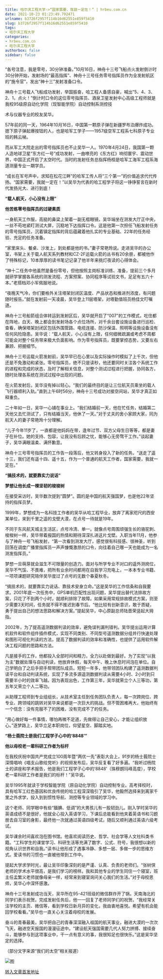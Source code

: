 ```yaml
---
title: 哈尔滨工程大学->“国家需要，我就一定在！” | hrbeu.com.cn
date: 2021-10-23 01:23:49.792471
urlname: b3726f2957f114b16d62551e859f5410
slug: b3726f2957f114b16d62551e859f5410
tags: 
- 哈尔滨工程大学
categories:
- hrbeu.com.cn
- 哈尔滨工程大学
authorbox: false
sidebar: false
---
```

“各号注意，我是零号，30分钟准备。”10月16日，神舟十三号飞船点火发射倒计时30分钟开始，发射场的“最高指挥”、神舟十三号任务零号指挥员作为全发射航区的“施令官”，发出“神十三”发射准备口令。

神舟十三号载人飞船成功发射，举国振奋，哈工程人备感自豪，喊出“5、4、3、2、1，点火！”倒计时口令的这位零号指挥员、酒泉卫星发射中心高级工程师就是我校95级原自动化学院（现智能学院）自动控制系测控技
<!--more-->
术与仪器专业的校友吴华。

57年前的同一天，1964年10月16日，中国第一颗原子弹在新疆罗布泊爆炸成功。摁下原子弹起爆按钮的人，也是哈军工学子——1957级空军工程系七科原子专业班的韩云梯。

而从军工大院走出的零号指挥员也不止吴华一人。1970年4月24日，我国第一颗人造地球卫星“东方红一号”成功发射，一曲嘹亮的《东方红》响彻寰宇、震动世界，中国正式开启了太空时代。当时的发射任务总指挥杨桓是哈军工海军工程系海道测量专业一期学员。

“成长在军号声中，求知在松花江畔”的哈军工传人将“三个第一”的价值追求代代传扬。“国家需要，我就一定在！”以吴华为代表的哈工程学子将这一铮铮誓言在新时代发扬光大、进行到底！

**“载人航天，小心没有上限”**

**他苦练零号指挥员的过硬素质**

一身航天工作服，高挺的鼻梁上架着一副无框眼镜，吴华端坐在测发大厅正中央，一丝不苟地紧盯测试大屏，沉稳地下达指挥口令。这是他第一次担任飞船发射任务的零号指挥员，沉着镇定指挥的背后蕴藏着他扎实的专业基础、22年的任务经验、充足的任务准备。

“家里床头、餐桌、沙发上，到处都是他的书。”妻子常艳玲说。走进吴华的办公室，书架上关于载人航天系列教材和CZ-2F运载火箭的丛书有20余册，都被他作了特殊标记，10本厚厚的读书笔记记录了他半年来挑灯夜读的心得体会。

“神十二任务中他虽然是备份零号，但他按照主岗标准训练、准备，提前三个多月就研学掌握各系统的测发流程、方案预案、协同程序等试验文书，足足有五六十本。”老搭档邓小军佩服地说。

“夜晚天气冷，你们要格外关注塔架封闭区温度、产品状态和推进剂浓度，有问题随时报告。”就在发射前一天凌晨，吴华登上11层塔架，对塔勤值班员杨佳文叮嘱道。

神舟十三号船箭组合体转运到发射区后，吴华就开启了“007”的工作模式，吃住都在阵地，白天、晚上都会到发射场各个点位场所，对千余台套设施设备进行巡检、查看，确保塔架封闭区包括外围管路、电缆连接、防沙保温、照明等设施设备没有任何风险隐患。吴华说：“载人航天，小心没有上限，任何细微疏漏或考虑不周都可能会对整个任务带来极大负面影响。作为零号指挥员，既要掌控态势，又要左右兼顾、把握细节。

神舟十三号运载火箭发射前，吴华早已在心里以及实际操作时模拟了上千次，但他还是不免激动和紧张。零号指挥员，绝不只是读秒，他还要同时关注各个系统工作的进程和完成的状态，及时了解相关信息，对整个测试过程进行把握，协同各方，随时处理各系统在测试过程中出现的问题。

在火箭发射后，吴华没有掉以轻心。“我们的最终目的是让三位航天员乘坐的载人飞行器顺利入轨。”直到上午6时56分，神舟十三号成功对接空间站，吴华才真正如释重负。

二十年如一日，吴华一心铺在事业上。“我们结婚前一天，他在忙任务，结婚第二天他又去忙测试了，只有结婚当天，他休了一天。”对于丈夫的舍小家顾大家，同为航天人的妻子常艳玲十分理解。

“儿子今年11岁了，一直都是他妈妈在带，逢年过节、双方父母生日等等，都是妻子在补位。她的支持、包容，让我没有后顾之忧，能够心无旁骛干工作。”谈起妻子，吴华满眼温柔、满怀歉意。

神舟十三号零号指挥员的工作告一段落后，他又转身投入了新的任务。“送走了遥十三，我们还有遥十四、遥十五，作为一个普通的航天工作者，国家需要，我就一定在。”

**“搞技术的，就要靠实力说话”**

**梦想让他长成一棵坚韧的梭梭树**

在接受采访时，吴华数次提到“圆梦”。圆的是中国的航天强国梦，也是他22年坚持的指挥员梦。

1999年，梦想成为一名科技工作者的吴华从哈工程毕业，放弃了离家咫尺的西安某单位，来到千里之遥的戈壁大漠，在点号一待就是19年。

不同于东风航天城主生活区，点号冷清、单一。就像点号周围顽强生长的骆驼刺、梭梭树一样，吴华带着报国的热情和期待深深扎进这片戈壁。入职当年11月，他参与了神舟一号飞船发射，“第一次看到测发大厅，感觉很有科技感、很神圣，听到回荡在调度广播里指挥员一声声慷慨激昂的口令，向往着自己哪一天也能成为一名测发指挥员。”

梦想一旦萌芽就会滋生不可限量的创造力。面对与所学专业不对口的遥外测岗位，吴华不气馁、不畏难，把所有业余时间都用在自我学习充电上，一本本专业书籍、一项项课题研究陪伴吴华度过了点号的无数个春夏秋冬。

“搞技术的，就要靠实力说话、靠技术安身立命。”这是吴华的工作信条和自我要求。2001年底一次任务中，GPS单机匹配性出现问题，吴华提出替代法排故方案，只花了不到两个小时，就顺利排除了故障。如果采用常规排故模式方案，则至少需要3天时间，任务就不得不推迟到春节后。“他比较有创新意识，敢于质疑，勇于提出自己的想法思路和解决方案。”提起吴华，中心原副总师陆晋荣竖起大拇指。

2002年，为了提高遥测数据判读的效率，避免误判漏判错判。吴华提出运用计算机软件和软件组件插件模式，实现不同类别、不同型号遥测数据分组并行快速处理和图形可视化判读的方法，提高了数据判读的效率和准确性，也提供了运用软件解决工程问题的思路和方法。

凡是接手的工作，他都投入全部时间和精力，全力以赴做到最好。为了实现“以我为主”数据处理与自动判读，他放弃休假，每天中午、晚上休息时间泡在单位。自己学明白了之后手把手帮带团队成员。短短一年多，他带领团队构建了遥测数据判读平台和自动判读系统，实现了多流多源遥测数据判读从需要4小时、2小时到只需要半小时的效率飞越。因为表现出色，工作第三年，吴华就荣立个人三等功，第五年又荣立个人二等功。

从助理工程师到专业组组长，从技术室主任到任务团队负责人，每一次跨岗位、跨专业、跨领域的跳转对吴华来说都是一次巨大的挑战。但不管困难再大，他始终有一个信念：没有克服不了的困难，没有完成不了的任务。

“用心做好每一件事情，哪怕再微不足道，先做得让自己安心，才能让组织放心。”逐梦路上，吴华立足本职岗位，仰望星空、脚踏实地。

**“杨士莪院士是我们工程学子心中的‘8848’”**

**他以母校老一辈科研工作者为标杆**

在我校庆祝中国共产党成立100周年暨“两优一先”表彰大会上，91岁的杨士莪院士深情唱响《唱支山歌给党听》的视频发布后，吴华反复看了好多遍。“我听过杨院士的讲座和学术报告，他是我们工程学子心中的‘8848’（珠穆朗玛峰高度），学校老一辈科研工作者是我们的标杆！”吴华说。

吴华1995年就读于学校智能学院（原自动化学院）自动控制专业。高考择校时，具有哈军工红色基因和优良传统的哈工程深深吸引了吴华，他毅然选择来到离家千里之外求学，投入到到惯性导航、测控等专业领域的学习中。

这个老师、同学眼中有些“腼腆、低调”的大男孩儿有一股韧劲儿。刚入学时吴华的英语成绩不是很好，他就全心投入英语学习，下课后总能看到他夹着英语书和习题册去自习室的身影，最终他一次就通过英语四级考试，随后又顺利通过英语六级考试。

吴华课余时间喜欢泡在图书馆。他喜欢阅读历史、哲学、社会学等人文社科类书籍。“工科学生的课堂学习、科研生活等充满了数字、公式、符号，我很想以新的视角认识世界和自我。”读书让他形成了遇事冷静、多想一层、多做一步的思维方式。爱读书的习惯也一直被他带到工作中。

提起大学求学时光，最让吴华印象深刻的是严谨、认真、负责的老师们。“张树侠老师的学术水平很高，是我们学习的榜样。我和其他专业的学生同住一个寝室，班主任孟繁义老师就像母亲一样，经常来到寝室询问关心我们的生活。”对于母校恩师，吴华心中深怀感激。

神舟十三号发射成功当天，吴华所在95-421班级的微信群炸开了锅，天南海北的同学们表示祝贺。完成发射任务后，他一一回复了老师同学们的祝贺。“我经常关注学校的主页、微信等，看到学校日新月异的变化，我由衷地喜悦。希望有机会能回学校看看。”吴华也一直关心关注着母校的发展。

奋斗的青春最美，吴华把自己的青春深深融入祖国的航天事业，融进大漠的一次次飞天，融进空天报国的漫漫征途中。“建设航天强国需要几代人努力拼搏、接续奋斗，能够参与到这项事业中，干一点有意义的事，我很知足也很快乐。”这是吴华坚定的选择。

（部分文字来源“我们的太空”相关报道）

![图](http://gongxue.cn/__local/C/86/10/C4F1C0AEBD7229BE68B7CC9C603_EC43112D_73E6.jpg)

[转入文章首发地址](http://gongxue.cn/info/1141/68266.htm)